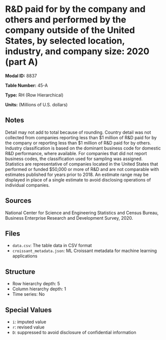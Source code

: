 # R&D paid for by the company and others and performed by the company outside of the United States, by selected location, industry, and company size: 2020 (part A)

**Modal ID:** 8837

**Table Number:** 45-A

**Type:** RH (Row Hierarchical)

**Units:** (Millions of U.S. dollars)

## Notes

Detail may not add to total because of rounding. Country detail was not collected from companies reporting less than $1 million of R&D paid for by the company or reporting less than $1 million of R&D paid for by others. Industry classification is based on the dominant business code for domestic R&D performance, where available. For companies that did not report business codes, the classification used for sampling was assigned. Statistics are representative of companies located in the United States that performed or funded $50,000 or more of R&D and are not comparable with estimates published for years prior to 2018. An estimate range may be displayed in place of a single estimate to avoid disclosing operations of individual companies.

## Sources

National Center for Science and Engineering Statistics and Census Bureau, Business Enterprise Research and Development Survey, 2020.

## Files

- `data.csv`: The table data in CSV format
- `croissant_metadata.json`: ML Croissant metadata for machine learning applications

## Structure

- Row hierarchy depth: 5
- Column hierarchy depth: 1
- Time series: No

## Special Values

- `i`: imputed value
- `r`: revised value
- `D`: suppressed to avoid disclosure of confidential information
